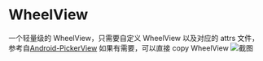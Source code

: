 # WheelView
一个轻量级的 WheelView，只需要自定义 WheelView 以及对应的 attrs 文件，
参考自[Android-PickerView](https://github.com/saiwu-bigkoo/Android-PickerView)
如果有需要，可以直接 copy WheelView
![截图](https://github.com/sanousun/WheelView/blob/master/screen_shot/Screenshot_20170722-210650.png)